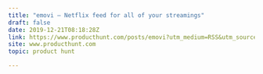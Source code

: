 ```yaml
---
title: "emovi — Netflix feed for all of your streamings"
draft: false
date: 2019-12-21T08:18:28Z
link: https://www.producthunt.com/posts/emovi?utm_medium=RSS&utm_source=hune
site: www.producthunt.com
topic: product hunt  

---
```

